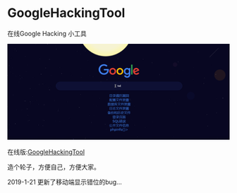 # GoogleHackingTool
在线Google Hacking 小工具

![GoogleHackingTool](https://raw.githubusercontent.com/r00tSe7en/pictures/master/googlehacking.gif)

在线版:[GoogleHackingTool](https://ght.se7ensec.cn)

造个轮子，方便自己，方便大家。

2019-1-21 更新了移动端显示错位的bug...
